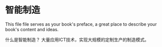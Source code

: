 # 智能制造

This file file serves as your book's preface, a great place to describe your book's content and ideas.

什么是智能制造？
     大量应用ICT技术，实现大规模的定制生产的制造模式。
